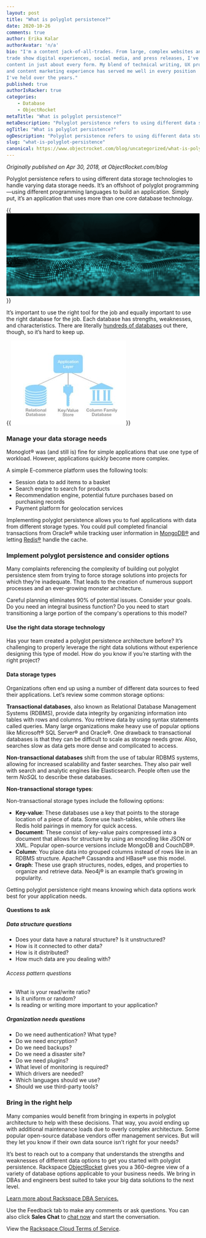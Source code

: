 ```yaml
---
layout: post
title: "What is polyglot persistence?"
date: 2020-10-26
comments: true
author: Erika Kalar
authorAvatar: 'n/a'
bio: "I'm a content jack-of-all-trades. From large, complex websites and apps to 
trade show digital experiences, social media, and press releases, I've delivered 
content in just about every form. My blend of technical writing, UX product writing,
and content marketing experience has served me well in every position 
I've held over the years."
published: true
authorIsRacker: true
categories:
    - Database
    - ObjectRocket
metaTitle: "What is polyglot persistence?"
metaDescription: "Polyglot persistence refers to using different data storage technologies to handle varying data storage needs."
ogTitle: "What is polyglot persistence?"
ogDescription: "Polyglot persistence refers to using different data storage technologies to handle varying data storage needs."
slug: "what-is-polyglot-persistence"
canonical: https://www.objectrocket.com/blog/uncategorized/what-is-polyglot-persistence/
---
```


*Originally published on Apr 30, 2018, at ObjectRocket.com/blog*

Polyglot persistence refers to using different data storage technologies to handle varying data storage needs. It’s an offshoot
of polyglot programming&mdash;using different programming languages to build an application. Simply put, it’s an application that
uses more than one core database technology.

<!--more-->

{{<img src="picture1.png" title="" alt="">}}

It’s important to use the right tool for the job and equally important to use the right database for the job. Each database
has strengths, weaknesses, and characteristics. There are literally [hundreds of databases](https://www.objectrocket.com/blog/uncategorized/what-is-polyglot-persistence/) out there, though, so it’s hard to keep up.

{{<img src="picture2.jpg" title="" alt="">}}

### Manage your data storage needs

Monoglot&reg; was (and still is) fine for simple applications that use one type of workload. However, applications quickly become more complex.

A simple E-commerce platform uses the following tools:

* Session data to add items to a basket
* Search engine to search for products
* Recommendation engine, potential future purchases based on purchasing records
* Payment platform for geolocation services

Implementing polyglot persistence allows you to fuel applications with data from different storage types. You could
pull completed financial transactions from Oracle&reg; while tracking user information in
[MongoDB&reg;](https://www.objectrocket.com/managed-mongodb/) and letting [Redis&reg;](https://www.objectrocket.com/managed-redis/)
handle the cache.

### Implement polyglot persistence and consider options

Many complaints referencing the complexity of building out polyglot persistence stem from trying to force storage solutions into
projects for which they’re inadequate. That leads to the creation of numerous support processes and an ever-growing monster architecture.   

Careful planning eliminates 90% of potential issues. Consider your goals. Do you need an integral business function? Do you need
to start transitioning a large portion of the company's operations to this model?

#### Use the right data storage technology

Has your team created a polyglot persistence architecture before? It’s challenging to properly leverage the right data
solutions without experience designing this type of model. How do you know if you’re starting with the right project?

#### Data storage types

Organizations often end up using a number of different data sources to feed their applications. Let’s review some common
storage options:

**Transactional databases**, also known as Relational Database Management Systems (RDBMS), provide data integrity by organizing
information into tables with rows and columns. You retrieve data by using syntax statements called queries. Many large organizations
make heavy use of popular options like Microsoft&reg; SQL Server&reg; and Oracle&reg;. One drawback to transactional databases is
that they can be difficult to scale as storage needs grow. Also, searches slow as data gets more dense and complicated to access.

**Non-transactional databases** shift from the use of tabular RDBMS systems, allowing for increased scalability and faster searches.
They also pair well with search and analytic engines like Elasticsearch. People often use the term *NoSQL* to describe these databases. 

**Non-transactional storage types**:

Non-transactional storage types include the following options:

- **Key-value**: These databases use a key that points to the storage location of a piece of data. Some use hash-tables, while
  others like Redis hold pairings in memory for quick access.
- **Document**: These consist of key-value pairs compressed into a document that allows for structure by using an encoding like
  JSON or XML. Popular open-source versions include MongoDB and CouchDB&reg;.  
- **Column**: You place data into grouped columns instead of rows like in an RDBMS structure. Apache&reg; Cassandra and HBase&reg;
  use this model.
- **Graph**: These use graph structures, nodes, edges, and properties to organize and retrieve data. Neo4j&reg; is an example
  that’s growing in popularity.

Getting polyglot persistence right means knowing which data options work best for your application needs.

#### Questions to ask

##### Data structure questions

- Does your data have a natural structure? Is it unstructured?
- How is it connected to other data?
- How is it distributed?
- How much data are you dealing with?

###### Access pattern questions

- What is your read/write ratio?
- Is it uniform or random?
- Is reading or writing more important to your application?

##### Organization needs questions

- Do we need authentication? What type?
- Do we need encryption?
- Do we need backups?
- Do we need a disaster site?
- Do we need plugins?
- What level of monitoring is required?
- Which drivers are needed?
- Which languages should we use?
- Should we use third-party tools?

### Bring in the right help

Many companies would benefit from bringing in experts in polyglot architecture to help with these decisions. That way, you
avoid ending up with additional maintenance loads due to overly complex architecture. Some popular open-source database
vendors offer management services. But will they let you know if their own data source isn’t right for your needs?

It’s best to reach out to a company that understands the strengths and weaknesses of different data options to get you started
with polyglot persistence. Rackspace [ObjectRocket](https://www.objectrocket.com/services/) gives you a 360-degree view of a
variety of database options applicable to your business needs. We bring in DBAs and engineers best suited to take your big data
solutions to the next level.

<a class="cta red" id="cta" href="https://www.rackspace.com/data/dba-services">Learn more about Rackspace DBA Services.</a>

Use the Feedback tab to make any comments or ask questions. You can also click
**Sales Chat** to [chat now](https://www.rackspace.com/) and start the conversation.

View the [Rackspace Cloud Terms of Service](https://www.rackspace.com/cloud/legal/).
